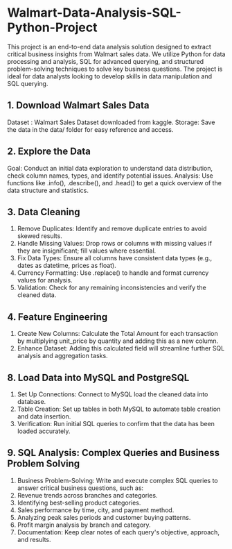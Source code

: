 # Walmart-Data-Analysis-SQL-Python-Project
This project is an end-to-end data analysis solution designed to extract critical business insights from Walmart sales data. We utilize Python for data processing and analysis, SQL for advanced querying, and structured problem-solving techniques to solve key business questions. The project is ideal for data analysts looking to develop skills in data manipulation and SQL querying.

## 1. Download Walmart Sales Data
Dataset : Walmart Sales Dataset downloaded from kaggle.
Storage: Save the data in the data/ folder for easy reference and access.
## 2. Explore the Data
Goal: Conduct an initial data exploration to understand data distribution, check column names, types, and identify potential issues.
Analysis: Use functions like .info(), .describe(), and .head() to get a quick overview of the data structure and statistics.
## 3. Data Cleaning
1. Remove Duplicates: Identify and remove duplicate entries to avoid skewed results.
2. Handle Missing Values: Drop rows or columns with missing values if they are insignificant; fill values where essential.
3. Fix Data Types: Ensure all columns have consistent data types (e.g., dates as datetime, prices as float).
4. Currency Formatting: Use .replace() to handle and format currency values for analysis.
5. Validation: Check for any remaining inconsistencies and verify the cleaned data.
## 4. Feature Engineering
1. Create New Columns: Calculate the Total Amount for each transaction by multiplying unit_price by quantity and adding this as a new column.
2. Enhance Dataset: Adding this calculated field will streamline further SQL analysis and aggregation tasks.
## 8. Load Data into MySQL and PostgreSQL
1. Set Up Connections: Connect to MySQL load the cleaned data into database.
2. Table Creation: Set up tables in both MySQL to automate table creation and data insertion.
3. Verification: Run initial SQL queries to confirm that the data has been loaded accurately.
## 9. SQL Analysis: Complex Queries and Business Problem Solving
1. Business Problem-Solving: Write and execute complex SQL queries to answer critical business questions, such as:
2. Revenue trends across branches and categories.
3. Identifying best-selling product categories.
4. Sales performance by time, city, and payment method.
5. Analyzing peak sales periods and customer buying patterns.
6. Profit margin analysis by branch and category.
7. Documentation: Keep clear notes of each query's objective, approach, and results.
